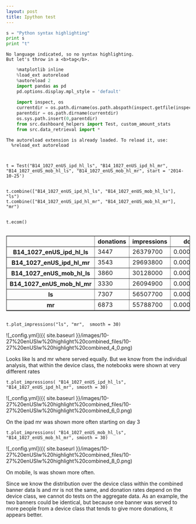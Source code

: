 ```yaml
---
layout: post
title: Ipython test
---
```



 

 
```python
s = "Python syntax highlighting"
print s
print "t"
```
 
```
No language indicated, so no syntax highlighting. 
But let's throw in a <b>tag</b>.
```


```python
    %matplotlib inline
    %load_ext autoreload
    %autoreload 2
    import pandas as pd
    pd.options.display.mpl_style = 'default'
    
    import inspect, os
    currentdir = os.path.dirname(os.path.abspath(inspect.getfile(inspect.currentframe())))
    parentdir = os.path.dirname(currentdir)
    os.sys.path.insert(0,parentdir) 
    from src.dashboard_helpers import Test, custom_amount_stats
    from src.data_retrieval import *
```


    The autoreload extension is already loaded. To reload it, use:
      %reload_ext autoreload



    t = Test("B14_1027_enUS_ipd_hl_ls", "B14_1027_enUS_ipd_hl_mr", "B14_1027_enUS_mob_hl_ls", "B14_1027_enUS_mob_hl_mr", start = '2014-10-25')


    t.combine(["B14_1027_enUS_ipd_hl_ls", "B14_1027_enUS_mob_hl_ls"], "ls")
    t.combine(["B14_1027_enUS_ipd_hl_mr", "B14_1027_enUS_mob_hl_mr"], "mr")


    t.ecom()




<div style="max-height:1000px;max-width:1500px;overflow:auto;">
<table border="1" class="dataframe">
  <thead>
    <tr style="text-align: right;">
      <th></th>
      <th>donations</th>
      <th>impressions</th>
      <th>dons/i</th>
      <th>amount</th>
      <th>amount/i</th>
      <th>clicks</th>
      <th>clicks/i</th>
      <th>dons/clicks</th>
      <th>amount_ro</th>
      <th>amount_ro/i</th>
      <th>max</th>
      <th>median</th>
      <th>avg</th>
      <th>avg_ro</th>
    </tr>
  </thead>
  <tbody>
    <tr>
      <th>B14_1027_enUS_ipd_hl_ls</th>
      <td> 3447</td>
      <td> 26379700</td>
      <td> 0.000131</td>
      <td> 34909.81</td>
      <td> 0.001323</td>
      <td>  6374</td>
      <td> 0.000242</td>
      <td> 0.540791</td>
      <td> 30907.81</td>
      <td> 0.001172</td>
      <td>  250</td>
      <td> 3</td>
      <td> 10.127592</td>
      <td> 9.069193</td>
    </tr>
    <tr>
      <th>B14_1027_enUS_ipd_hl_mr</th>
      <td> 3543</td>
      <td> 29693800</td>
      <td> 0.000119</td>
      <td> 40996.08</td>
      <td> 0.001381</td>
      <td>  6787</td>
      <td> 0.000229</td>
      <td> 0.522027</td>
      <td> 33896.08</td>
      <td> 0.001142</td>
      <td> 1000</td>
      <td> 3</td>
      <td> 11.571008</td>
      <td> 9.726278</td>
    </tr>
    <tr>
      <th>B14_1027_enUS_mob_hl_ls</th>
      <td> 3860</td>
      <td> 30128000</td>
      <td> 0.000128</td>
      <td> 39638.53</td>
      <td> 0.001316</td>
      <td>  7241</td>
      <td> 0.000240</td>
      <td> 0.533076</td>
      <td> 34579.22</td>
      <td> 0.001148</td>
      <td>  200</td>
      <td> 3</td>
      <td> 10.269049</td>
      <td> 9.073529</td>
    </tr>
    <tr>
      <th>B14_1027_enUS_mob_hl_mr</th>
      <td> 3330</td>
      <td> 26094900</td>
      <td> 0.000128</td>
      <td> 36522.00</td>
      <td> 0.001400</td>
      <td>  6253</td>
      <td> 0.000240</td>
      <td> 0.532544</td>
      <td> 30922.00</td>
      <td> 0.001185</td>
      <td>  300</td>
      <td> 3</td>
      <td> 10.967568</td>
      <td> 9.438950</td>
    </tr>
    <tr>
      <th>ls</th>
      <td> 7307</td>
      <td> 56507700</td>
      <td> 0.000129</td>
      <td> 74548.34</td>
      <td> 0.001319</td>
      <td> 13615</td>
      <td> 0.000241</td>
      <td> 0.536687</td>
      <td> 65539.03</td>
      <td> 0.001160</td>
      <td>  250</td>
      <td> 3</td>
      <td> 10.202318</td>
      <td> 9.077428</td>
    </tr>
    <tr>
      <th>mr</th>
      <td> 6873</td>
      <td> 55788700</td>
      <td> 0.000123</td>
      <td> 77518.08</td>
      <td> 0.001389</td>
      <td> 13040</td>
      <td> 0.000234</td>
      <td> 0.527071</td>
      <td> 64818.08</td>
      <td> 0.001162</td>
      <td> 1000</td>
      <td> 3</td>
      <td> 11.278638</td>
      <td> 9.587055</td>
    </tr>
  </tbody>
</table>
</div>




    t.plot_impressions("ls", "mr",  smooth = 30)


![_config.yml]({{ site.baseurl }}/images/10-27%20enUSlw%20highlight%20combined_files/10-27%20enUSlw%20highlight%20combined_4_0.png)


Looks like ls and mr where served equally. But we know from the individual
analysis, that within the device class, the notebooks were shown at very
different rates


    t.plot_impressions( "B14_1027_enUS_ipd_hl_ls", "B14_1027_enUS_ipd_hl_mr", smooth = 30)


![_config.yml]({{ site.baseurl }}/images/10-27%20enUSlw%20highlight%20combined_files/10-27%20enUSlw%20highlight%20combined_6_0.png)


On the ipad mr was shown more often starting on day 3


    t.plot_impressions( "B14_1027_enUS_mob_hl_ls", "B14_1027_enUS_mob_hl_mr", smooth = 30)


![_config.yml]({{ site.baseurl }}/images/10-27%20enUSlw%20highlight%20combined_files/10-27%20enUSlw%20highlight%20combined_8_0.png)


On mobile, ls was shown more often.

Since we know the distribution over the device class within the combined banner
data ls and mr is not the same, and donation rates depend on the device class,
we cannot do tests on the aggregate data. As an example, the two banners could
be identical, but because one banner was served to more people from a device
class that tends to give more donations, it appears better.


    
